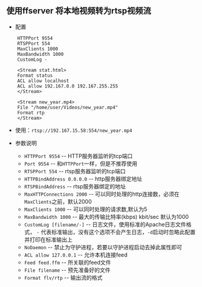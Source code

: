 ## 使用ffserver 将本地视频转为rtsp视频流

+ 配置

```
    HTTPPort 9554
    RTSPPort 554
    MaxClients 1000
    MaxBandwidth 1000
    CustomLog -

    <Stream stat.html>
    Format status
    ACL allow localhost
    ACL allow 192.167.0.0 192.167.255.255
    </Stream>

    <Stream new_year.mp4>
    File "/home/user/Videos/new_year.mp4"
    Format rtp
    </Stream>
```

+ 使用：`rtsp://192.167.15.58:554/new_year.mp4`

+ 参数说明
  + `HTTPPort 9554` -- HTTP服务器监听的tcp端口
  + `Port 9554` -- 和`HTTPPort`一样，但是不推荐使用
  + `RTSPPort 554` -- rtsp服务器监听的tcp端口
  + `HTTPBindAddress 0.0.0.0` -- http服务器绑定地址
  + `RTSPBindAddress` -- rtsp服务器绑定的地址
  + `MaxHTTPConnections 2000` -- 可以同时处理的http连接数，必须在`MaxClients`之前，默认2000
  + `MaxClients 1000` -- 可以同时处理的请求数,默认为5
  + `MaxBandwidth 1000` -- 最大的传输比特率(kbps) kbit/sec 默认为1000
  + `CustomLog [filename/-]` -- 日志文件，使用标准的Apache日志文件格式， `-` 代表标准输出，没有这个选项不会产生日志，`-d`启动时忽略此配置并打印在标准输出上
  + `NoDaemon` -- 禁止为守护进程，若要以守护进程启动去掉此属性即可
  + `ACL allow 127.0.0.1` -- 允许本机连接feed
  + `Feed feed.ffm` -- 所关联的feed文件
  + `File filename` -- 预先准备好的文件
  + `Format flv/rtp` -- 输出流的格式